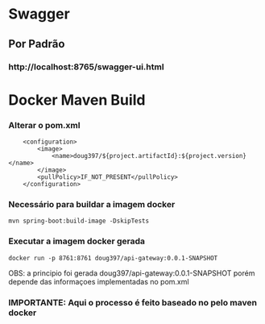 # Swagger

## Por Padrão
### http://localhost:8765/swagger-ui.html

# Docker Maven Build


### Alterar o pom.xml

```
    <configuration>
        <image>
            <name>doug397/${project.artifactId}:${project.version}</name>
        </image>
        <pullPolicy>IF_NOT_PRESENT</pullPolicy>
    </configuration>
```

### Necessário para buildar a imagem docker
```
mvn spring-boot:build-image -DskipTests
```

### Executar a imagem docker gerada
```
docker run -p 8761:8761 doug397/api-gateway:0.0.1-SNAPSHOT
```

OBS: a principio foi gerada doug397/api-gateway:0.0.1-SNAPSHOT porém depende das informaçoes implementadas no pom.xml

### IMPORTANTE: Aqui o processo é feito baseado no pelo maven docker